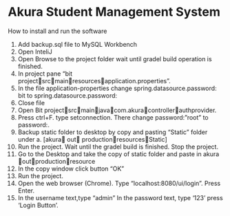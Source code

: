 # Akura Student Management System

How to install and run the software
1.	Add backup.sql file to MySQL Workbench
2.	Open InteliJ
3.	Open Browse to the project folder wait until gradel build operation is finished.
4.	In project pane “bit projectsrcmainresourcesapplication.properties”.
5.	In the file application-properties change
                   spring.datasource.password: bit to spring.datasource.password: <your password of mysql>
6.	Close file
7.	Open Bit projectsrcmainjavacom.akuracontrollerauthprovider.
8.	Press ctrl+F. type setconnection. There change password:”root” to password:<your password>.
9.	Backup static folder to desktop by copy and pasting “Static” folder under 
a.	[akura out productionresourcesStatic]      
10.	Run the project. Wait until the gradel build is finished. Stop the project.
11.	Go to the Desktop and take the copy of static folder and paste in akura outproductionresource
12.	In the copy window click button “OK”
13.	Run the project.
14.	Open the web browser (Chrome). Type “localhost:8080/ui/login”. Press Enter.
15.	In the username text,type “admin” In the password text, type ‘123’ press ‘Login Button’.

